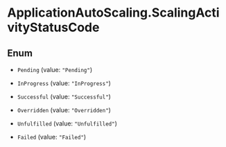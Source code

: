 # ApplicationAutoScaling.ScalingActivityStatusCode

## Enum


* `Pending` (value: `"Pending"`)

* `InProgress` (value: `"InProgress"`)

* `Successful` (value: `"Successful"`)

* `Overridden` (value: `"Overridden"`)

* `Unfulfilled` (value: `"Unfulfilled"`)

* `Failed` (value: `"Failed"`)


